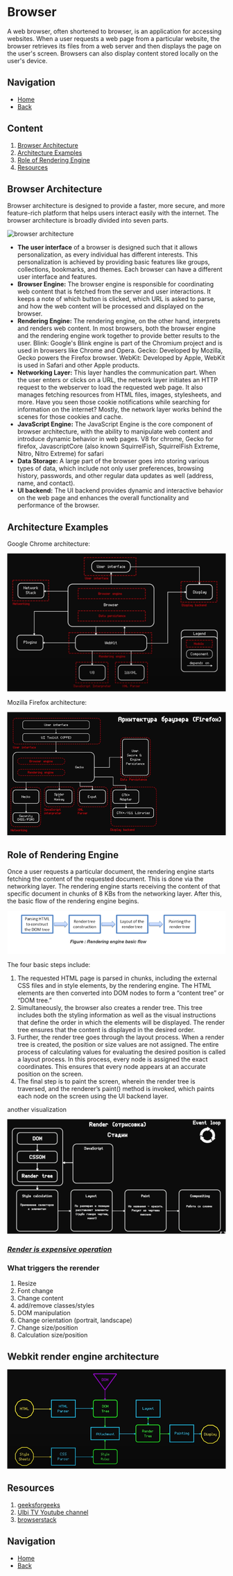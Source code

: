 # Browser

A web browser, often shortened to browser, is an application for accessing websites. When a user requests a web page from a particular website, the browser retrieves its files from a web server and then displays the page on the user's screen. Browsers can also display content stored locally on the user's device.

## Navigation 
- [Home](../)
- [Back](./)

## Content

1. [Browser Architecture](#architecture)
1. [Architecture Examples](#examples)
1. [Role of Rendering Engine](#renderrole)
1. [Resources](#resources)

## <a name="architecture"></a> Browser Architecture

Browser architecture is designed to provide a faster, more secure, and more feature-rich platform that helps users interact easily with the internet. The browser architecture is broadly divided into seven parts.

![browser architecture](https://media.geeksforgeeks.org/wp-content/uploads/20231115152047/web-architecture-.webp)

- **The user interface** of a browser is designed such that it allows personalization, as every individual has different interests. This personalization is achieved by providing basic features like groups, collections, bookmarks, and themes. Each browser can have a different user interface and features.
- **Browser Engine:** The browser engine is responsible for coordinating web content that is fetched from the server and user interactions. It keeps a note of which button is clicked, which URL is asked to parse, and how the web content will be processed and displayed on the browser.
- **Rendering Engine:** The rendering engine, on the other hand, interprets and renders web content. In most browsers, both the browser engine and the rendering engine work together to provide better results to the user. 
Blink: Google's Blink engine is part of the Chromium project and is used in browsers like Chrome and Opera. 
Gecko: Developed by Mozilla, Gecko powers the Firefox browser. 
WebKit: Developed by Apple, WebKit is used in Safari and other Apple products. 
- **Networking Layer:** This layer handles the communication part. When the user enters or clicks on a URL, the network layer initiates an HTTP request to the webserver to load the requested web page. It also manages fetching resources from HTML files, images, stylesheets, and more. Have you seen those cookie notifications while searching for information on the internet? Mostly, the network layer works behind the scenes for those cookies and cache.
- **JavaScript Engine:** The JavaScript Engine is the core component of browser architecture, with the ability to manipulate web content and introduce dynamic behavior in web pages. V8 for chrome, Gecko for firefox, JavascriptCore (also known SquirrelFish, SquirrelFish Extreme, Nitro, Nitro Extreme) for safari
- **Data Storage:** A large part of the browser goes into storing various types of data, which include not only user preferences, browsing history, passwords, and other regular data updates as well (address, name, and contact).
- **UI backend:** The UI backend provides dynamic and interactive behavior on the web page and enhances the overall functionality and performance of the browser.

## <a name="examples"></a> Architecture Examples

Google Chrome architecture:

![chrome architecture](../assets/chrome-architecture.png)

Mozilla Firefox architecture:

![firefox architecture](../assets/firefox-architecture.png)

## <a name="renderrole"></a> Role of Rendering Engine

Once a user requests a particular document, the rendering engine starts fetching the content of the requested document. This is done via the networking layer. The rendering engine starts receiving the content of that specific document in chunks of 8 KBs from the networking layer. After this, the basic flow of the rendering engine begins.

![rendering-engine-basic-flow](../assets/rendering-engine-basic-flow.webp)

The four basic steps include:

1. The requested HTML page is parsed in chunks, including the external CSS files and in style elements, by the rendering engine. The HTML elements are then converted into DOM nodes to form a “content tree” or “DOM tree.”
1. Simultaneously, the browser also creates a render tree. This tree includes both the styling information as well as the visual instructions that define the order in which the elements will be displayed. The render tree ensures that the content is displayed in the desired order.
1. Further, the render tree goes through the layout process. When a render tree is created, the position or size values are not assigned. The entire process of calculating values for evaluating the desired position is called a layout process. In this process, every node is assigned the exact coordinates. This ensures that every node appears at an accurate position on the screen.
1. The final step is to paint the screen, wherein the render tree is traversed, and the renderer’s paint() method is invoked, which paints each node on the screen using the UI backend layer.

another visualization

![render stages](../assets/render-stages.png)

### <ins>*Render is expensive operation*</ins>

### What triggers the rerender

1. Resize
1. Font change
1. Change content
1. add/remove classes/styles
1. DOM manipulation
1. Change orientation (portrait, landscape)
1. Change size/position
1. Calculation size/position


## Webkit render engine architecture

![Webkit render engine architecture](../assets/webkit-render-engine-architecture.png)

## <a name="resources"></a> Resources

1. [geeksforgeeks](https://www.geeksforgeeks.org/software-engineering/browser-architecture/)
1. [Ulbi TV Youtube channel](https://www.youtube.com/watch?v=zDlg64fsQow)
1. [browserstack](https://www.browserstack.com/guide/browser-rendering-engine)

## Navigation 
- [Home](../)
- [Back](./)
